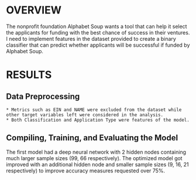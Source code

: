 
# OVERVIEW
The nonprofit foundation Alphabet Soup wants a tool that can help it select the applicants for funding with the best chance of success in their ventures. I need to implement features in the dataset provided to create a binary classifier that can predict whether applicants will be successful if funded by Alphabet Soup.

# RESULTS
## Data Preprocessing
    * Metrics such as EIN and NAME were excluded from the dataset while other target variables left were considered in the analysis.
    * Both Classification and Application Type were features of the model.
## Compiling, Training, and Evaluating the Model
The first model had a deep neural network with 2 hidden nodes containing much larger sample sizes (99, 66 respectively). The optimized model got improved with an additional hidden node and smaller sample sizes (9, 16, 21 respectively) to improve accuracy measures requested over 75%.


